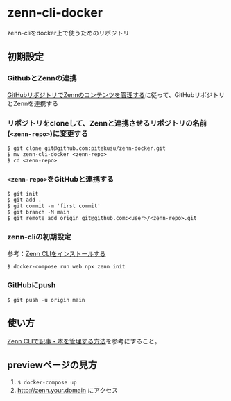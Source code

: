 # zenn-cli-docker
zenn-cliをdocker上で使うためのリポジトリ
## 初期設定
### GithubとZennの連携
[GitHubリポジトリでZennのコンテンツを管理する](https://zenn.dev/zenn/articles/connect-to-github)に従って、GitHubリポジトリとZennを連携する
### リポジトリをcloneして、Zennと連携させるリポジトリの名前(`<zenn-repo>`)に変更する
```
$ git clone git@github.com:pitekusu/zenn-docker.git
$ mv zenn-cli-docker <zenn-repo>
$ cd <zenn-repo>
```
### `<zenn-repo>`をGitHubと連携する
```
$ git init
$ git add .
$ git commit -m 'first commit'
$ git branch -M main
$ git remote add origin git@github.com:<user>/<zenn-repo>.git
```
### zenn-cliの初期設定
参考：[Zenn CLIをインストールする](https://zenn.dev/zenn/articles/install-zenn-cli)
```
$ docker-compose run web npx zenn init
```
### GitHubにpush
```
$ git push -u origin main
```

## 使い方
[Zenn CLIで記事・本を管理する方法](https://zenn.dev/zenn/articles/zenn-cli-guide)を参考にすること。

## previewページの見方
1. `$ docker-compose up`
1. http://zenn.your.domain にアクセス
